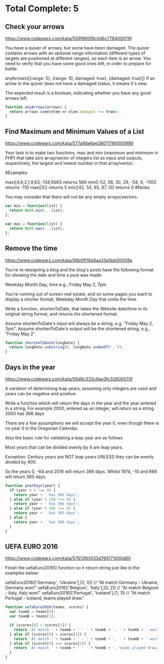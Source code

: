 # Total Complete: 5

## Check your arrows

https://www.codewars.com/kata/559f860f8c0d6c7784000119

You have a quiver of arrows, but some have been damaged. The quiver contains arrows with an optional range information (different types of targets are positioned at different ranges), so each item is an arrow.
You need to verify that you have some good ones left, in order to prepare for battle:

anyArrows([{range: 5}, {range: 10, damaged: true}, {damaged: true}])
If an arrow in the quiver does not have a damaged status, it means it's new.

The expected result is a boolean, indicating whether you have any good arrows left.

```javascript
function anyArrows(arrows) {
  return arrows.some(elem => elem.damaged !== true);
}
```

## Find Maximum and Minimum Values of a List

https://www.codewars.com/kata/577a98a6ae28071780000989

Your task is to make two functions, max and min (maximum and minimum in PHP) that take a(n) array/vector of integers list as input and outputs, respectively, the largest and lowest number in that array/vector.

#Examples

max([4,6,2,1,9,63,-134,566]) returns 566
min([-52, 56, 30, 29, -54, 0, -110]) returns -110
max([5]) returns 5
min([42, 54, 65, 87, 0]) returns 0
#Notes

You may consider that there will not be any empty arrays/vectors.

```javascript
var min = function(list) {
  return Math.min(...list);
};

var max = function(list) {
  return Math.max(...list);
};
```

## Remove the time

https://www.codewars.com/kata/56b0ff16d4aa33e5bb00008e

You're re-designing a blog and the blog's posts have the following format for showing the date and time a post was made:

Weekday Month Day, time e.g., Friday May 2, 7pm

You're running out of screen real estate, and on some pages you want to display a shorter format, Weekday Month Day that omits the time.

Write a function, shortenToDate, that takes the Website date/time in its original string format, and returns the shortened format.

Assume shortenToDate's input will always be a string, e.g. "Friday May 2, 7pm". Assume shortenToDate's output will be the shortened string, e.g., "Friday May 2".

```javascript
function shortenToDate(longDate) {
  return longDate.substring(0, longDate.indexOf(','));
}
```

## Days in the year

https://www.codewars.com/kata/56d6c333c9ae3fc32800070f

A variation of determining leap years, assuming only integers are used and years can be negative and positive.

Write a function which will return the days in the year and the year entered in a string. For example 2000, entered as an integer, will return as a string 2000 has 366 days

There are a few assumptions we will accept the year 0, even though there is no year 0 in the Gregorian Calendar.

Also the basic rule for validating a leap year are as follows

Most years that can be divided evenly by 4 are leap years.

Exception: Century years are NOT leap years UNLESS they can be evenly divided by 400.

So the years 0, -64 and 2016 will return 366 days. Whilst 1974, -10 and 666 will return 365 days.

```javascript
function yearDays(year) {
  if (year % 4 !== 0) {
    return year + ' has 365 days';
  } else if (year % 100 !== 0) {
    return year + ' has 366 days';
  } else if (year % 400 !== 0) {
    return year + ' has 365 days';
  } else {
    return year + ' has 366 days';
  }
}
```

## UEFA EURO 2016

https://www.codewars.com/kata/57613fb1033d766171000d60

Finish the uefaEuro2016() function so it return string just like in the examples below:

uefaEuro2016(['Germany', 'Ukraine'],[2, 0]) // "At match Germany - Ukraine, Germany won!"
uefaEuro2016(['Belgium', 'Italy'],[0, 2]) // "At match Belgium - Italy, Italy won!"
uefaEuro2016(['Portugal', 'Iceland'],[1, 1]) // "At match Portugal - Iceland, teams played draw."

```javascript
function uefaEuro2016(teams, scores) {
  var teamA = teams[0];
  var teamB = teams[1];

  if (scores[0] > scores[1]) {
    return 'At match ' + teamA + ' - ' + teamB + ', ' + teamA + ' won!';
  } else if (scores[0] < scores[1]) {
    return 'At match ' + teamA + ' - ' + teamB + ', ' + teamB + ' won!';
  } else if (scores[0] === scores[1]) {
    return 'At match ' + teamA + ' - ' + teamB + ', teams played draw.';
  }
}
```
